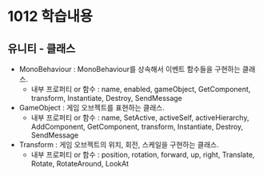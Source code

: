# 1012 학습내용
## 유니티 - 클래스
- MonoBehaviour : MonoBehaviour를 상속해서 이벤트 함수들을 구현하는 클래스.
  - 내부 프로퍼티 or 함수 : name, enabled, gameObject, GetComponent, transform, Instantiate, Destroy, SendMessage
- GameObject : 게임 오브젝트를 표현하는 클래스.
  - 내부 프로퍼티 or 함수 : name, SetActive, activeSelf, activeHierarchy, AddComponent, GetComponent, transform, Instantiate, Destroy, SendMessage
- Transform : 게임 오브젝트의 위치, 회전, 스케일을 구현하는 클래스.
  - 내부 프로퍼티 or 함수 : position, rotation, forward, up, right, Translate, Rotate, RotateAround, LookAt
